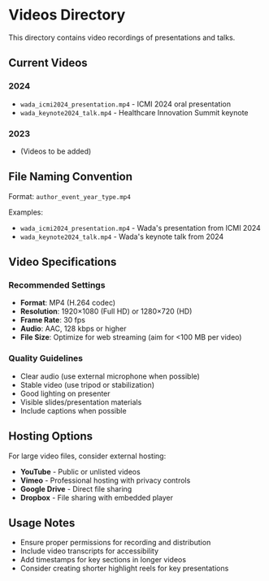 # Videos Directory

This directory contains video recordings of presentations and talks.

## Current Videos

### 2024
- `wada_icmi2024_presentation.mp4` - ICMI 2024 oral presentation
- `wada_keynote2024_talk.mp4` - Healthcare Innovation Summit keynote

### 2023
- (Videos to be added)

## File Naming Convention

Format: `author_event_year_type.mp4`

Examples:
- `wada_icmi2024_presentation.mp4` - Wada's presentation from ICMI 2024
- `wada_keynote2024_talk.mp4` - Wada's keynote talk from 2024

## Video Specifications

### Recommended Settings
- **Format**: MP4 (H.264 codec)
- **Resolution**: 1920×1080 (Full HD) or 1280×720 (HD)
- **Frame Rate**: 30 fps
- **Audio**: AAC, 128 kbps or higher
- **File Size**: Optimize for web streaming (aim for <100 MB per video)

### Quality Guidelines
- Clear audio (use external microphone when possible)
- Stable video (use tripod or stabilization)
- Good lighting on presenter
- Visible slides/presentation materials
- Include captions when possible

## Hosting Options

For large video files, consider external hosting:
- **YouTube** - Public or unlisted videos
- **Vimeo** - Professional hosting with privacy controls
- **Google Drive** - Direct file sharing
- **Dropbox** - File sharing with embedded player

## Usage Notes

- Ensure proper permissions for recording and distribution
- Include video transcripts for accessibility
- Add timestamps for key sections in longer videos
- Consider creating shorter highlight reels for key presentations
